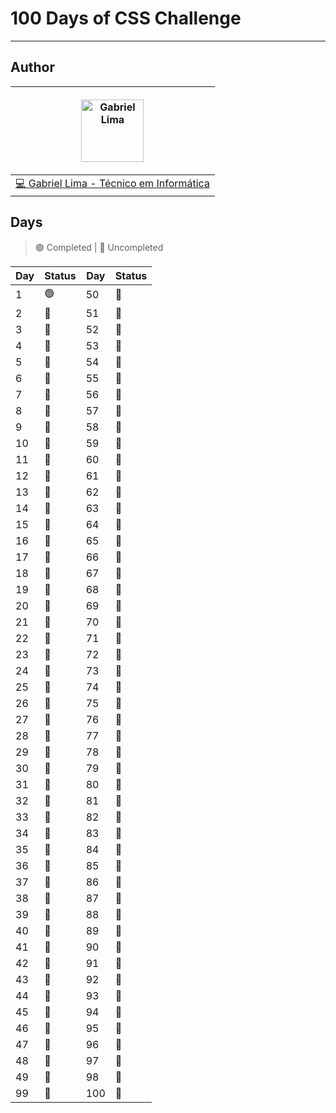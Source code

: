 # 100 Days of CSS Challenge

---

## Author

| <p align="center"><img src="https://github.com/gabrielSantosLima.png" width=100 alt="Gabriel Lima"></p> |
| ------------------------------------------------------------------------------------------------------- |
| <a href="https://github.com/gabrielSantosLima">💻 Gabriel Lima - Técnico em Informática</a>             |

## Days

> 🟢 Completed | 🔴 Uncompleted

| Day | Status | Day | Status |
| --- | ------ | --- | ------ |
| 1   | 🟢     | 50  | 🔴     |
| 2   | 🔴     | 51  | 🔴     |
| 3   | 🔴     | 52  | 🔴     |
| 4   | 🔴     | 53  | 🔴     |
| 5   | 🔴     | 54  | 🔴     |
| 6   | 🔴     | 55  | 🔴     |
| 7   | 🔴     | 56  | 🔴     |
| 8   | 🔴     | 57  | 🔴     |
| 9   | 🔴     | 58  | 🔴     |
| 10  | 🔴     | 59  | 🔴     |
| 11  | 🔴     | 60  | 🔴     |
| 12  | 🔴     | 61  | 🔴     |
| 13  | 🔴     | 62  | 🔴     |
| 14  | 🔴     | 63  | 🔴     |
| 15  | 🔴     | 64  | 🔴     |
| 16  | 🔴     | 65  | 🔴     |
| 17  | 🔴     | 66  | 🔴     |
| 18  | 🔴     | 67  | 🔴     |
| 19  | 🔴     | 68  | 🔴     |
| 20  | 🔴     | 69  | 🔴     |
| 21  | 🔴     | 70  | 🔴     |
| 22  | 🔴     | 71  | 🔴     |
| 23  | 🔴     | 72  | 🔴     |
| 24  | 🔴     | 73  | 🔴     |
| 25  | 🔴     | 74  | 🔴     |
| 26  | 🔴     | 75  | 🔴     |
| 27  | 🔴     | 76  | 🔴     |
| 28  | 🔴     | 77  | 🔴     |
| 29  | 🔴     | 78  | 🔴     |
| 30  | 🔴     | 79  | 🔴     |
| 31  | 🔴     | 80  | 🔴     |
| 32  | 🔴     | 81  | 🔴     |
| 33  | 🔴     | 82  | 🔴     |
| 34  | 🔴     | 83  | 🔴     |
| 35  | 🔴     | 84  | 🔴     |
| 36  | 🔴     | 85  | 🔴     |
| 37  | 🔴     | 86  | 🔴     |
| 38  | 🔴     | 87  | 🔴     |
| 39  | 🔴     | 88  | 🔴     |
| 40  | 🔴     | 89  | 🔴     |
| 41  | 🔴     | 90  | 🔴     |
| 42  | 🔴     | 91  | 🔴     |
| 43  | 🔴     | 92  | 🔴     |
| 44  | 🔴     | 93  | 🔴     |
| 45  | 🔴     | 94  | 🔴     |
| 46  | 🔴     | 95  | 🔴     |
| 47  | 🔴     | 96  | 🔴     |
| 48  | 🔴     | 97  | 🔴     |
| 49  | 🔴     | 98  | 🔴     |
| 99  | 🔴     | 100 | 🔴     |
